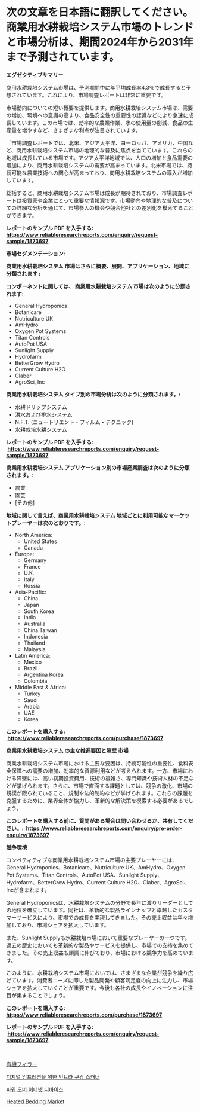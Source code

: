 <p><h1>次の文章を日本語に翻訳してください。商業用水耕栽培システム市場のトレンドと市場分析は、期間2024年から2031年まで予測されています。</h1></p><p><strong>エグゼクティブサマリー</strong></p>
<p><p>商用水耕栽培システム市場は、予測期間中に年平均成長率4.3％で成長すると予想されています。これにより、市場調査レポートは非常に重要です。</p><p>市場動向についての短い概要を提供します。商用水耕栽培システム市場は、需要の増加、環境への意識の高まり、食品安全性の重要性の認識などにより急速に成長しています。この市場では、効率的な農業作業、水の使用量の削減、食品の生産量を増やすなど、さまざまな利点が注目されています。</p><p>「市場調査レポートでは、北米、アジア太平洋、ヨーロッパ、アメリカ、中国など、商用水耕栽培システム市場の地理的な普及に焦点を当てています。これらの地域は成長している市場です。アジア太平洋地域では、人口の増加と食品需要の増加により、商用水耕栽培システムの需要が高まっています。北米市場では、持続可能な農業技術への関心が高まっており、商用水耕栽培システムの導入が増加しています。</p><p>総括すると、商用水耕栽培システム市場は成長が期待されており、市場調査レポートは投資家や企業にとって重要な情報源です。市場動向や地理的な普及についての詳細な分析を通じて、市場参入の機会や競合他社との差別化を模索することができます。</p></p>
<p><strong>レポートのサンプル PDF を入手する: <a href="https://www.reliableresearchreports.com/enquiry/request-sample/1873697">https://www.reliableresearchreports.com/enquiry/request-sample/1873697</a></strong></p>
<p><strong>市場セグメンテーション:</strong></p>
<p><strong> 商業用水耕栽培システム 市場はさらに概要、展開、アプリケーション、地域に分類されます :</strong></p>
<p><strong>コンポーネントに関しては、 商業用水耕栽培システム 市場は次のように分類されます: &nbsp;</strong></p>
<p><ul><li>General Hydroponics</li><li>Botanicare</li><li>Nutriculture UK</li><li>AmHydro</li><li>Oxygen Pot Systems</li><li>Titan Controls</li><li>AutoPot USA</li><li>Sunlight Supply</li><li>Hydrofarm</li><li>BetterGrow Hydro</li><li>Current Culture H2O</li><li>Claber</li><li>AgroSci, Inc</li></ul></p>
<p><strong> 商業用水耕栽培システム タイプ別の市場分析は次のように分類されます。:</strong></p>
<p><ul><li>水耕ドリップシステム</li><li>洪水および排水システム</li><li>N.F.T. (ニュートリエント・フィルム・テクニック)</li><li>水耕栽培水耕システム</li></ul></p>
<p><strong>レポートのサンプル PDF を入手する: &nbsp;<a href="https://www.reliableresearchreports.com/enquiry/request-sample/1873697">https://www.reliableresearchreports.com/enquiry/request-sample/1873697</a></strong></p>
<p><strong> 商業用水耕栽培システム アプリケーション別の市場産業調査は次のように分類されます。:</strong></p>
<p><ul><li>農業</li><li>園芸</li><li>[その他]</li></ul></p>
<p><strong>地域に関して言えば、商業用水耕栽培システム 地域ごとに利用可能なマーケットプレーヤーは次のとおりです。:</strong></p>
<p><ul>
    <li>
        North America:
        <ul>
            <li>United States</li>
            <li>Canada</li>
        </ul>
    </li>
    <li>
        Europe:
        <ul>
            <li>Germany</li>
            <li>France</li>
            <li>U.K.</li>
            <li>Italy</li>
            <li>Russia</li>
        </ul>
    </li>
    <li>
        Asia-Pacific:
        <ul>
            <li>China</li>
            <li>Japan</li>
            <li>South Korea</li>
            <li>India</li>
            <li>Australia</li>
            <li>China Taiwan</li>
            <li>Indonesia</li>
            <li>Thailand</li>
            <li>Malaysia</li>
        </ul>
    </li>
    <li>
        Latin America:
        <ul>
            <li>Mexico</li>
            <li>Brazil</li>
            <li>Argentina Korea</li>
            <li>Colombia</li>
        </ul>
    </li>
    <li>
        Middle East & Africa:
        <ul>
            <li>Turkey</li>
            <li>Saudi</li>
            <li>Arabia</li>
            <li>UAE</li>
            <li>Korea</li>
        </ul>
    </li>
    </ul></p>
<p><strong>このレポートを購入する: &nbsp;<a href="https://www.reliableresearchreports.com/purchase/1873697">https://www.reliableresearchreports.com/purchase/1873697</a></strong></p>
<p><strong>商業用水耕栽培システム の主な推進要因と障壁 市場</strong></p>
<p><p>商業水耕栽培システム市場における主要な要因は、持続可能性の重要性、食料安全保障への需要の増加、効率的な資源利用などが考えられます。一方、市場における障壁には、高い初期投資費用、技術の複雑さ、専門知識や技術人材の不足などが挙げられます。さらに、市場で直面する課題としては、競争の激化、市場の規模が限られていること、規制や法的制約などが挙げられます。これらの課題を克服するために、業界全体が協力し、革新的な解決策を模索する必要があるでしょう。</p></p>
<p><strong>このレポートを購入する前に、質問がある場合は問い合わせるか、共有してください。:&nbsp; <a href="https://www.reliableresearchreports.com/enquiry/pre-order-enquiry/1873697">https://www.reliableresearchreports.com/enquiry/pre-order-enquiry/1873697</a></strong></p>
<p><strong>競争環境</strong></p>
<p><p>コンペティティブな商業用水耕栽培システム市場の主要プレーヤーには、General Hydroponics、Botanicare、Nutriculture UK、AmHydro、Oxygen Pot Systems、Titan Controls、AutoPot USA、Sunlight Supply、Hydrofarm、BetterGrow Hydro、Current Culture H2O、Claber、AgroSci、Incが含まれます。</p><p>General Hydroponicsは、水耕栽培システムの分野で長年に渡りリーダーとしての地位を確立しています。同社は、革新的な製品ラインナップと卓越したカスタマーサービスにより、市場での成長を実現してきました。その売上収益は年々増加しており、市場シェアを拡大しています。</p><p>また、Sunlight Supplyも水耕栽培市場において重要なプレーヤーの一つです。過去の歴史においても革新的な製品やサービスを提供し、市場での支持を集めてきました。その売上収益も順調に伸びており、市場における競争力を高めています。</p><p>このように、水耕栽培システム市場においては、さまざまな企業が競争を繰り広げています。消費者ニーズに即した製品開発や顧客満足度の向上に注力し、市場シェアを拡大していくことが重要です。今後も各社の成長やイノベーションに注目が集まることでしょう。</p></p>
<p><strong>このレポートを購入する: &nbsp; <a href="https://www.reliableresearchreports.com/purchase/1873697">https://www.reliableresearchreports.com/purchase/1873697</a></strong></p>
<p><strong>レポートのサンプル PDF を入手する: &nbsp;<a href="https://www.reliableresearchreports.com/enquiry/request-sample/1873697">https://www.reliableresearchreports.com/enquiry/request-sample/1873697</a></strong><strong></strong></p>
<p>&nbsp;</p>
<p><p><a href="https://medium.com/@lillianamurazik2023/%E3%82%AA%E3%83%BC%E3%82%AC%E3%83%8B%E3%83%83%E3%82%AF%E3%83%95%E3%82%A3%E3%83%A9%E3%83%BC%E5%B8%82%E5%A0%B4%E3%81%AF-%E5%B8%82%E5%A0%B4%E3%82%B7%E3%82%A7%E3%82%A2-%E5%B8%82%E5%A0%B4%E5%8B%95%E5%90%91-%E5%B8%82%E5%A0%B4%E6%88%90%E9%95%B7%E3%81%AB%E9%96%A2%E3%81%99%E3%82%8B%E6%83%85%E5%A0%B1%E3%82%92%E6%8F%90%E4%BE%9B%E3%81%97%E3%81%BE%E3%81%99-bc799009b6e3">有機フィラー</a></p><p><a href="https://medium.com/@honeypie6456/2024%EB%85%84%EB%B6%80%ED%84%B0-2031%EB%85%84%EA%B9%8C%EC%A7%80%EC%9D%98-%EA%B8%B0%EA%B0%84%EC%9D%84-%EC%9C%84%ED%95%9C-%EB%94%94%EC%A7%80%ED%84%B8-%EC%9E%90%EB%8F%99%EC%A0%9C%EC%9E%AC%EB%A5%BC-%EC%9C%84%ED%95%9C-%EC%9E%85%EB%82%B4%EC%9E%A5-%EC%8A%A4%EC%BA%90%EB%84%88-%EC%8B%9C%EC%9E%A5-%EB%B6%84%EC%84%9D-%EB%B0%8F-%ED%81%AC%EA%B8%B0-%EC%98%88%EC%B8%A1-4b976d87aaa9">디지털 임프레션을 위한 인트라 구강 스캐너</a></p><p><a href="https://medium.com/@aidenreinger/%ED%8C%8C%EC%9B%8C-%EC%98%A4%EB%B2%84-%EC%9D%B4%EB%8D%94%EB%84%B7-%EC%9E%A5%EC%B9%98-%EC%8B%9C%EC%9E%A5-%EC%8B%9C%EC%9E%A5-%EC%A0%90%EC%9C%A0%EC%9C%A8-%EC%8B%9C%EC%9E%A5-%EB%8F%99%ED%96%A5-%EB%B0%8F-%EB%AF%B8%EB%9E%98-%EC%84%B1%EC%9E%A5%EC%97%90-%EB%8C%80%ED%95%9C-%ED%83%90%EA%B5%AC-3212fb51b6ce">파워 오버 이더넷 디바이스</a></p><p><a href="https://github.com/kathiaseamanalvaradovlprc2h/Market-Research-Report-List-1/blob/main/heated-bedding-market.md">Heated Bedding Market</a></p></p>